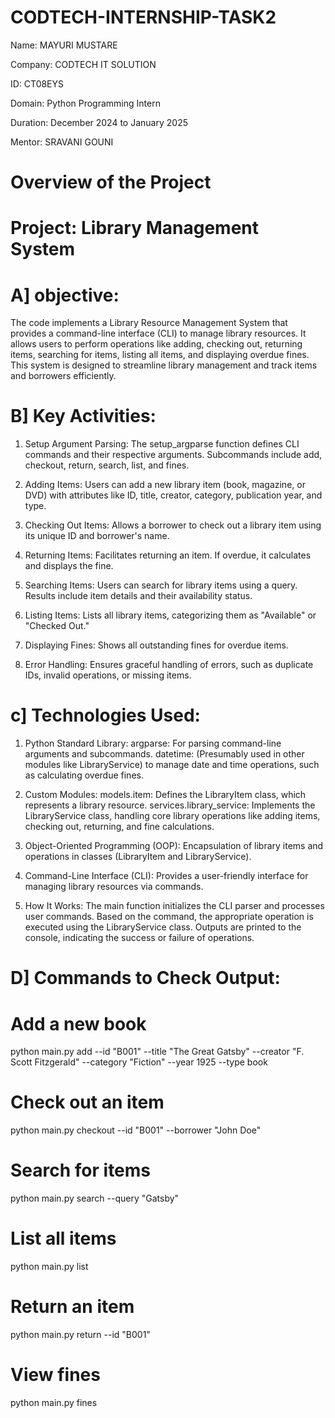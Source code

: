 # CODTECH-INTERNSHIP-TASK2
Name: MAYURI MUSTARE

Company: CODTECH IT SOLUTION

ID: CT08EYS

Domain: Python Programming Intern

Duration: December 2024 to January 2025 

Mentor: SRAVANI GOUNI

# Overview of the Project
# Project: Library Management System

# A] objective:
   The code implements a Library Resource Management System that provides a command-line interface (CLI) to manage library resources. It allows users to perform operations like adding, checking out, returning items, searching for items, listing all items, and displaying overdue fines. This system is designed to streamline library management and track items and borrowers efficiently.

# B] Key Activities:

1. Setup Argument Parsing:
The setup_argparse function defines CLI commands and their respective arguments.
Subcommands include add, checkout, return, search, list, and fines.

2. Adding Items:
Users can add a new library item (book, magazine, or DVD) with attributes like ID, title, creator, category, publication year, and type.

3. Checking Out Items:
Allows a borrower to check out a library item using its unique ID and borrower's name.

4. Returning Items:
Facilitates returning an item. If overdue, it calculates and displays the fine.

5. Searching Items:
Users can search for library items using a query. Results include item details and their availability status.

6. Listing Items:
Lists all library items, categorizing them as "Available" or "Checked Out."

7. Displaying Fines:
Shows all outstanding fines for overdue items.

8. Error Handling:
Ensures graceful handling of errors, such as duplicate IDs, invalid operations, or missing items.

# c] Technologies Used:

1. Python Standard Library:
argparse: For parsing command-line arguments and subcommands.
datetime: (Presumably used in other modules like LibraryService) to manage date and time operations, such as calculating overdue fines.

2. Custom Modules:
models.item: Defines the LibraryItem class, which represents a library resource.
services.library_service: Implements the LibraryService class, handling core library operations like adding items, checking out, returning, and fine calculations.

3. Object-Oriented Programming (OOP):
Encapsulation of library items and operations in classes (LibraryItem and LibraryService).

4. Command-Line Interface (CLI):
Provides a user-friendly interface for managing library resources via commands.

5. How It Works:
The main function initializes the CLI parser and processes user commands.
Based on the command, the appropriate operation is executed using the LibraryService class.
Outputs are printed to the console, indicating the success or failure of operations.

# D] Commands to Check Output:

# Add a new book
python main.py add --id "B001" --title "The Great Gatsby" --creator "F. Scott Fitzgerald" --category "Fiction" --year 1925 --type book

# Check out an item
python main.py checkout --id "B001" --borrower "John Doe"

# Search for items
python main.py search --query "Gatsby"

# List all items
python main.py list

# Return an item
python main.py return --id "B001"

# View fines
python main.py fines
